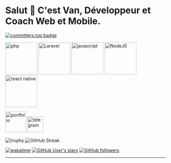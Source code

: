 # Salut 👋 C'est Van, Développeur et Coach Web et Mobile. 

[![committers.top badge](https://user-badge.committers.top/congo_kinshasa_private/vanotis720.svg)](https://user-badge.committers.top/congo_kinshasa_private/vanotis720)


[<img src="https://img.icons8.com/officel/240/000000/php-logo.png" alt="php" width="100">](https://developer.android.com/reference)
[<img src="https://img.icons8.com/fluency/240/000000/laravel.png" alt="Laravel" width="100">](https://developer.android.com/reference)
[<img src="https://img.icons8.com/color/240/000000/javascript--v1.png" alt="javascript" width="100">](https://developer.android.com/reference)
[<img src="https://img.icons8.com/color/240/000000/nodejs.png" alt="NodeJS" width="100">](https://developer.android.com/reference)
[<img src="https://img.icons8.com/color/240/000000/react-native.png" alt="react native" width="100">](https://developer.android.com/reference)

[<img src="https://img.icons8.com/color/48/000000/domain--v1.png" alt="portfolio" width="65">](https://maelconception.tech/)
[<img src="https://img.icons8.com/fluency/256/000000/instagram-new.png" alt="telegram" width="50">](https://www.instagram.com/vanotis720/)

<!-- ![GitHub stats](https://github-readme-stats.vercel.app/api?username=vanotis720&theme=gotham&show_icons=true&count_private=true&hide_title=true&hide_border=true)
![Top Langs](https://github-readme-stats.vercel.app/api/top-langs/?username=vanotis720&layout=default&theme=gotham&hide=html&hide_border=true&card_width=330) -->

![trophy](https://github-profile-trophy.vercel.app/?username=vanotis720&theme=onestar&no-frame=true&column=3&row=2)
![GitHub Streak](http://github-readme-streak-stats.herokuapp.com?user=vanotis720&theme=gotham&hide_border=true&date_format=M%20j%5B%2C%20Y%5D)

[![wakatime](https://wakatime.com/badge/user/8cc8aa38-4041-409b-9d27-a85e5b897ad4.svg?style=social)](https://wakatime.com/@9a9afc35-35cf-436c-987d-5d8645dc2a42)
[<img alt="GitHub User's stars" src="https://img.shields.io/github/stars/vanotis720?affiliations=OWNER%2CCOLLABORATOR%2CORGANIZATION_MEMBER&label=Total%20user%20stars%20in%20all%20repo&logoColor=red&style=social">](https://github.com/vanotis720?tab=repositories&q=&type=&language=&sort=stargazers)
[<img alt="GitHub followers" src="https://img.shields.io/github/followers/vanotis720?&logoColor=red&style=social">](https://github.com/vanotis720?tab=followers)

---
